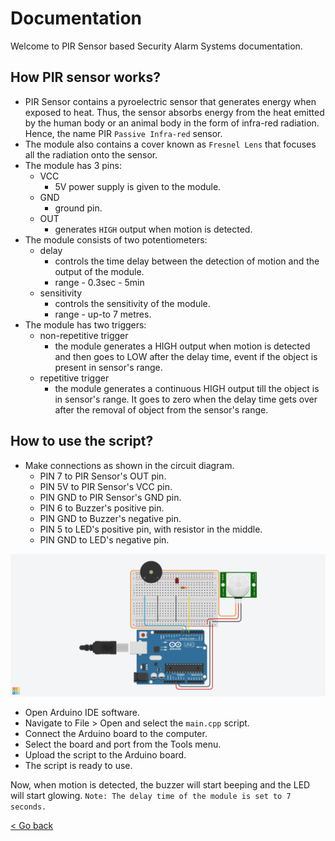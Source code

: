 # Documentation

Welcome to PIR Sensor based Security Alarm Systems documentation.

## How PIR sensor works?

- PIR Sensor contains a pyroelectric sensor that generates energy when exposed to heat. Thus, the sensor absorbs energy from the heat emitted by the human body or an animal body in the form of infra-red radiation. Hence, the name PIR `Passive Infra-red` sensor.
- The module also contains a cover known as  `Fresnel Lens` that focuses all the radiation onto the sensor.
- The module has 3 pins:
  - VCC
    - 5V power supply is given to the module.
  - GND
    - ground pin.
  - OUT
    - generates `HIGH` output when motion is detected.
- The module consists of two potentiometers:
  - delay
    - controls the time delay between the detection of motion and the output of the module.
    - range - 0.3sec - 5min
  - sensitivity
    - controls the sensitivity of the module.
    - range - up-to 7 metres.
- The module has two triggers:
  - non-repetitive trigger
    - the module generates a HIGH output when motion is detected and then goes to LOW after the delay time, event if the object is present in sensor's range.
  - repetitive trigger
    - the module generates a continuous HIGH output till the object is in sensor's range. It goes to zero when the delay time gets over after the removal of object from the sensor's range.

## How to use the script?

- Make connections as shown in the circuit diagram.
  - PIN 7 to PIR Sensor's OUT pin.
  - PIN 5V to PIR Sensor's VCC pin.
  - PIN GND to PIR Sensor's GND pin.
  - PIN 6 to Buzzer's positive pin.
  - PIN GND to Buzzer's negative pin.
  - PIN 5 to LED's positive pin, with resistor in the middle.
  - PIN GND to LED's negative pin.

![Circuit Diagram](./assets/ckt_diagram.png?raw=true "circuit diagram")

- Open Arduino IDE software.
- Navigate to File > Open and select the `main.cpp` script.
- Connect the Arduino board to the computer.
- Select the board and port from the Tools menu.
- Upload the script to the Arduino board.
- The script is ready to use.

Now, when motion is detected, the buzzer will start beeping and the LED will start glowing.
`Note: The delay time of the module is set to 7 seconds.`

[< Go back](https://github.com/prajeshElEvEn/pir-security-alarm)
